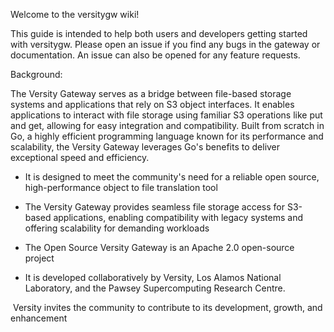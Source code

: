 Welcome to the versitygw wiki!

This guide is intended to help both users and developers getting started with versitygw.  Please open an issue if you find any bugs in the gateway or documentation.  An issue can also be opened for any feature requests.

Background:

The Versity Gateway serves as a bridge between file-based storage systems and applications that rely on S3 object interfaces. It enables applications to interact with file storage using familiar S3 operations like put and get, allowing for easy integration and compatibility. Built from scratch in Go, a highly efficient programming language known for its performance and scalability, the Versity Gateway leverages Go's benefits to deliver exceptional speed and efficiency.

* It is designed to meet the community's need for a reliable open source, high-performance object to file translation tool

* The Versity Gateway provides seamless file storage access for S3-based applications, enabling compatibility with legacy systems and offering scalability for demanding workloads

* The Open Source Versity Gateway is an Apache 2.0 open-source project

* It is developed collaboratively by Versity, Los Alamos National Laboratory, and the Pawsey Supercomputing Research Centre.

 Versity invites the community to contribute to its development, growth, and enhancement